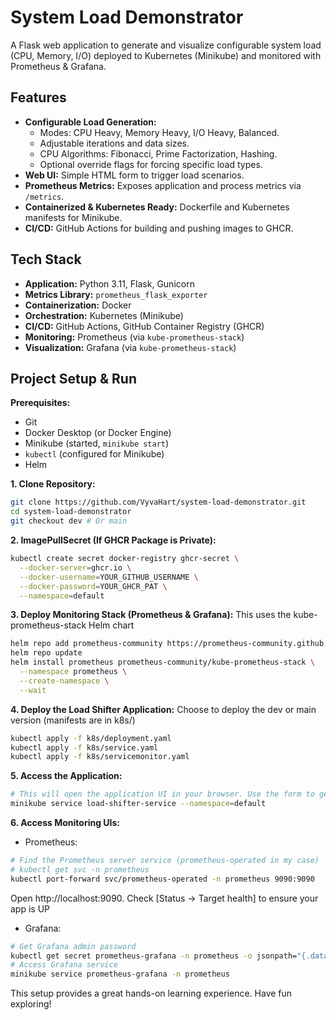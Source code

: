 # System Load Demonstrator

A Flask web application to generate and visualize configurable system load (CPU, Memory, I/O) deployed to Kubernetes (Minikube) and monitored with Prometheus & Grafana.

## Features

*   **Configurable Load Generation:**
    *   Modes: CPU Heavy, Memory Heavy, I/O Heavy, Balanced.
    *   Adjustable iterations and data sizes.
    *   CPU Algorithms: Fibonacci, Prime Factorization, Hashing.
    *   Optional override flags for forcing specific load types.
*   **Web UI:** Simple HTML form to trigger load scenarios.
*   **Prometheus Metrics:** Exposes application and process metrics via `/metrics`.
*   **Containerized & Kubernetes Ready:** Dockerfile and Kubernetes manifests for Minikube.
*   **CI/CD:** GitHub Actions for building and pushing images to GHCR.

## Tech Stack

*   **Application:** Python 3.11, Flask, Gunicorn
*   **Metrics Library:** `prometheus_flask_exporter`
*   **Containerization:** Docker
*   **Orchestration:** Kubernetes (Minikube)
*   **CI/CD:** GitHub Actions, GitHub Container Registry (GHCR)
*   **Monitoring:** Prometheus (via `kube-prometheus-stack`)
*   **Visualization:** Grafana (via `kube-prometheus-stack`)

## Project Setup & Run

**Prerequisites:**
*   Git
*   Docker Desktop (or Docker Engine)
*   Minikube (started, `minikube start`)
*   `kubectl` (configured for Minikube)
*   Helm

**1. Clone Repository:**
```bash
git clone https://github.com/VyvaHart/system-load-demonstrator.git
cd system-load-demonstrator
git checkout dev # Or main
```

**2. ImagePullSecret (If GHCR Package is Private):**
```bash
kubectl create secret docker-registry ghcr-secret \
  --docker-server=ghcr.io \
  --docker-username=YOUR_GITHUB_USERNAME \
  --docker-password=YOUR_GHCR_PAT \
  --namespace=default
```
**3. Deploy Monitoring Stack (Prometheus & Grafana):**
This uses the kube-prometheus-stack Helm chart
```bash
helm repo add prometheus-community https://prometheus-community.github.io/helm-charts
helm repo update
helm install prometheus prometheus-community/kube-prometheus-stack \
  --namespace prometheus \
  --create-namespace \
  --wait
```
**4. Deploy the Load Shifter Application:**
Choose to deploy the dev or main version (manifests are in k8s/)
```bash
kubectl apply -f k8s/deployment.yaml
kubectl apply -f k8s/service.yaml
kubectl apply -f k8s/servicemonitor.yaml
```
**5. Access the Application:**
```bash
# This will open the application UI in your browser. Use the form to generate load
minikube service load-shifter-service --namespace=default
```

**6. Access Monitoring UIs:**
* Prometheus:
```bash
# Find the Prometheus server service (prometheus-operated in my case)
# kubectl get svc -n prometheus
kubectl port-forward svc/prometheus-operated -n prometheus 9090:9090
```
Open http://localhost:9090. Check [Status -> Target health] to ensure your app is UP
* Grafana:
```bash
# Get Grafana admin password
kubectl get secret prometheus-grafana -n prometheus -o jsonpath="{.data.admin-password}" | base64 --decode ; echo
# Access Grafana service
minikube service prometheus-grafana -n prometheus
```

This setup provides a great hands-on learning experience. Have fun exploring!
